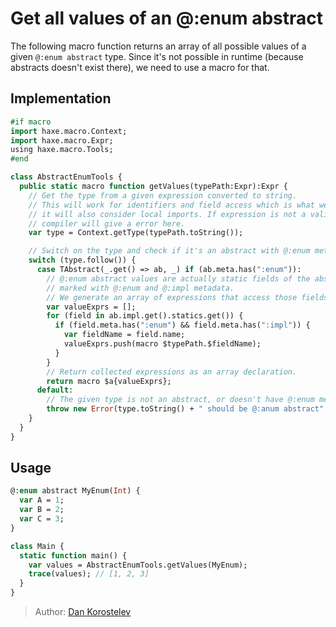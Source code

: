 # Get all values of an @:enum abstract

The following macro function returns an array of all possible values of a given `@:enum abstract` type.
Since it's not possible in runtime (because abstracts doesn't exist there), we need to use a macro for that.

## Implementation

```haxe
#if macro
import haxe.macro.Context;
import haxe.macro.Expr;
using haxe.macro.Tools;
#end

class AbstractEnumTools {
  public static macro function getValues(typePath:Expr):Expr {
    // Get the type from a given expression converted to string.
    // This will work for identifiers and field access which is what we need,
    // it will also consider local imports. If expression is not a valid type path or type is not found,
    // compiler will give a error here.
    var type = Context.getType(typePath.toString());

    // Switch on the type and check if it's an abstract with @:enum metadata
    switch (type.follow()) {
      case TAbstract(_.get() => ab, _) if (ab.meta.has(":enum")):
        // @:enum abstract values are actually static fields of the abstract implementation class,
        // marked with @:enum and @:impl metadata.
        // We generate an array of expressions that access those fields.
        var valueExprs = [];
        for (field in ab.impl.get().statics.get()) {
          if (field.meta.has(":enum") && field.meta.has(":impl")) {
            var fieldName = field.name;
            valueExprs.push(macro $typePath.$fieldName);
          }
        }
        // Return collected expressions as an array declaration.
        return macro $a{valueExprs};
      default:
        // The given type is not an abstract, or doesn't have @:enum metadata, show a nice error message.
        throw new Error(type.toString() + " should be @:anum abstract", typePath.pos);
    }
  }
}
```

## Usage

```haxe
@:enum abstract MyEnum(Int) {
  var A = 1;
  var B = 2;
  var C = 3;
}

class Main {
  static function main() {
    var values = AbstractEnumTools.getValues(MyEnum);
    trace(values); // [1, 2, 3]
  }
}
```

> Author: [Dan Korostelev](https://github.com/nadako)
